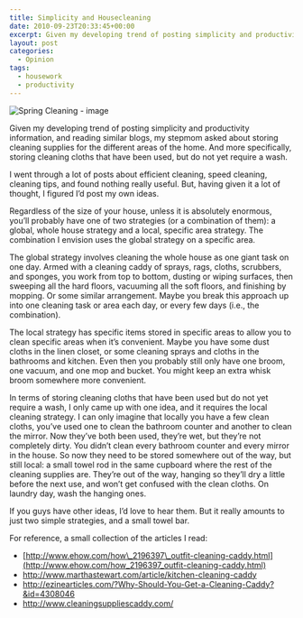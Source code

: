 ```yaml
---
title: Simplicity and Housecleaning
date: 2010-09-23T20:33:45+00:00
excerpt: Given my developing trend of posting simplicity and productivity information, and reading similar blogs, my stepmom
layout: post
categories:
  - Opinion
tags:
  - housework
  - productivity
---
```

<img class="alignleft" title="Spring Cleaning" src="https://dv8b8dkxht4vb.cloudfront.net/img/spring-cleaning.jpg" alt="Spring Cleaning - image" />

Given my developing trend of posting simplicity and productivity information, and reading similar blogs, my stepmom asked about storing cleaning supplies for the different areas of the home. And more specifically, storing cleaning cloths that have been used, but do not yet require a wash.

I went through a lot of posts about efficient cleaning, speed cleaning, cleaning tips, and found nothing really useful. But, having given it a lot of thought, I figured I&#8217;d post my own ideas.

Regardless of the size of your house, unless it is absolutely enormous, you&#8217;ll probably have one of two strategies (or a combination of them): a global, whole house strategy and a local, specific area strategy. The combination I envision uses the global strategy on a specific area.

The global strategy involves cleaning the whole house as one giant task on one day. Armed with a cleaning caddy of sprays, rags, cloths, scrubbers, and sponges, you work from top to bottom, dusting or wiping surfaces, then sweeping all the hard floors, vacuuming all the soft floors, and finishing by mopping. Or some similar arrangement. Maybe you break this approach up into one cleaning task or area each day, or every few days (i.e., the combination).

The local strategy has specific items stored in specific areas to allow you to clean specific areas when it’s convenient. Maybe you have some dust cloths in the linen closet, or some cleaning sprays and cloths in the bathrooms and kitchen. Even then you probably still only have one broom, one vacuum, and one mop and bucket. You might keep an extra whisk broom somewhere more convenient.

In terms of storing cleaning cloths that have been used but do not yet require a wash, I only came up with one idea, and it requires the local cleaning strategy. I can only imagine that locally you have a few clean cloths, you’ve used one to clean the bathroom counter and another to clean the mirror. Now they’ve both been used, they’re wet, but they’re not completely dirty. You didn’t clean every bathroom counter and every mirror in the house. So now they need to be stored somewhere out of the way, but still local: a small towel rod in the same cupboard where the rest of the cleaning supplies are. They’re out of the way, hanging so they’ll dry a little before the next use, and won&#8217;t get confused with the clean cloths. On laundry day, wash the hanging ones.

If you guys have other ideas, I’d love to hear them. But it really amounts to just two simple strategies, and a small towel bar.

For reference, a small collection of the articles I read:

  * [http://www.ehow.com/how\_2196397\_outfit-cleaning-caddy.html](http://www.ehow.com/how_2196397_outfit-cleaning-caddy.html)
  * <http://www.marthastewart.com/article/kitchen-cleaning-caddy>
  * <http://ezinearticles.com/?Why-Should-You-Get-a-Cleaning-Caddy?&id=4308046>
  * <http://www.cleaningsuppliescaddy.com/>
